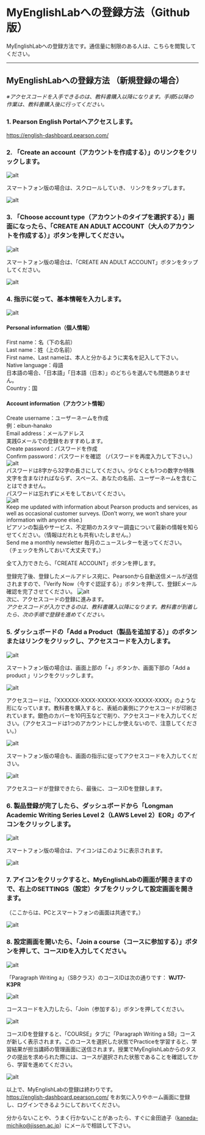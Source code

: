 # MyEnglishLabへの登録方法（Github版）
MyEnglishLabへの登録方法です。通信量に制限のある人は、こちらを閲覧してください。

---

## MyEnglishLabへの登録方法 （新規登録の場合）
_※アクセスコードを入手できるのは、教科書購入以降になります。手順5以降の作業は、教科書購入後に行ってください。_

### 1. Pearson English Portalへアクセスします。
https://english-dashboard.pearson.com/ 

### 2. 「Create an account（アカウントを作成する）」のリンクをクリックします。
![alt](MEL_01.png)  

スマートフォン版の場合は、スクロールしていき、 リンクをタップします。

![alt](MEL_02.jpg)  

### 3. 「Choose account type（アカウントのタイプを選択する）」画面になったら、「CREATE AN ADULT ACCOUNT（大人のアカウントを作成する）」ボタンを押してください。

![alt](MEL_03.png)  

スマートフォン版の場合は、「CREATE AN ADULT ACCOUNT」ボタンをタップしてください。

![alt](MEL_04.jpg)  

### 4. 指示に従って、基本情報を入力します。

![alt](MEL_05.png)  

#### Personal information（個人情報）
First name：名（下の名前）  
Last name：姓（上の名前）  
First name、Last nameは、本人と分かるように実名を記入して下さい。  
Native language：母語  
日本語の場合、「日本語」「日本語（日本）」のどちらを選んでも問題ありません。  
Country：国  

#### Account information（アカウント情報）
Create username：ユーザーネームを作成  
例：eibun-hanako  
Email address：メールアドレス  
実践Gメールでの登録をおすすめします。  
Create password：パスワードを作成  
Confirm password：パスワードを確認 （パスワードを再度入力して下さい。）  
![alt](MEL_06.png)  
パスワードは8字から32字の長さにしてください。少なくとも1つの数字か特殊文字を含まなければならず、スペース、あなたの名前、ユーザーネームを含むことはできません。  
パスワードは忘れずにメモをしておいてください。  
![alt](MEL_07.png)  
Keep me updated with information about Pearson products and services, as well as occasional customer surveys. (Don’t worry, we won’t share your information with anyone else.)  
ピアソンの製品やサービス、不定期のカスタマー調査について最新の情報を知らせてください。（情報はだれとも共有いたしません。）  
Send me a monthly newsletter 毎月のニュースレターを送ってください。  
（チェックを外しておいて大丈夫です。）  

全て入力できたら、「CREATE ACCOUNT」ボタンを押します。

登録完了後、登録したメールアドレス宛に、Pearsonから自動送信メールが送信されますので、「Verify Now（今すぐ認証する）」ボタンを押して、登録Eメール確認を完了させてください。
![alt](MEL_08.png)  
次に、アクセスコードの登録に進みます。  
_アクセスコードが入力できるのは、教科書購入以降になります。教科書が到着したら、次の手順で登録を進めてください。_

### 5. ダッシュボードの「Add a Product（製品を追加する）」のボタンまたはリンクをクリックし、アクセスコードを入力します。

![alt](MEL_09.png)  

スマートフォン版の場合は、画面上部の「+」ボタンか、画面下部の「Add a product 」リンクをクリックします。

![alt](MEL_10.PNG)

アクセスコードは、「XXXXXX-XXXX-XXXXX-XXXX-XXXXX-XXXX」のような形になっています。教科書を購入すると、表紙の裏側にアクセスコードが印刷されています。銀色のカバーを10円玉などで削り、アクセスコードを入力してください。（アクセスコードは1つのアカウントにしか使えないので、注意してください。）

![alt](MEL_11.png)  

スマートフォン版の場合も、画面の指示に従ってアクセスコードを入力してください。

![alt](MEL_12.jpg)  

アクセスコードが登録できたら、最後に、コースIDを登録します。

### 6. 製品登録が完了したら、ダッシュボードから「Longman Academic Writing Series Level 2（LAWS Level 2）EOR」のアイコンをクリックします。

![alt](MEL_13.png)  

スマートフォン版の場合は、アイコンはこのように表示されます。

![alt](MEL_14.jpg)  

### 7. アイコンをクリックすると、MyEnglishLabの画面が開きますので、右上のSETTINGS（設定）タブをクリックして設定画面を開きます。

（ここからは、PCとスマートフォンの画面は共通です。）

![alt](MEL_15.png)  

### 8. 設定画面を開いたら、「Join a course（コースに参加する）」ボタンを押して、コースIDを入力してください。

![alt](MEL_16.png)  

「Paragraph Writing a」（SBクラス）のコースIDは次の通りです： __WJT7-K3PR__

![alt](MEL_17.png)  

コースコードを入力したら、「Join（参加する）」ボタンを押してください。

![alt](MEL_18.png)  

コースIDを登録すると、「COURSE」タブに「Paragraph Writing a SB」コースが新しく表示されます。このコースを選択した状態でPracticeを学習すると、学習結果が担当講師の管理画面に送信されます。授業でMyEnglishLabからのタスクの提出を求められた際には、コースが選択された状態であることを確認してから、学習を進めてください。

![alt](MEL_19.png)  

以上で、MyEnglishLabの登録は終わりです。  
https://english-dashboard.pearson.com/ をお気に入りやホーム画面に登録し、ログインできるようにしておいてください。

分からないことや、うまく行かないことがあったら、すぐに金田迪子（kaneda-michiko@jissen.ac.jp）にメールで相談して下さい。
